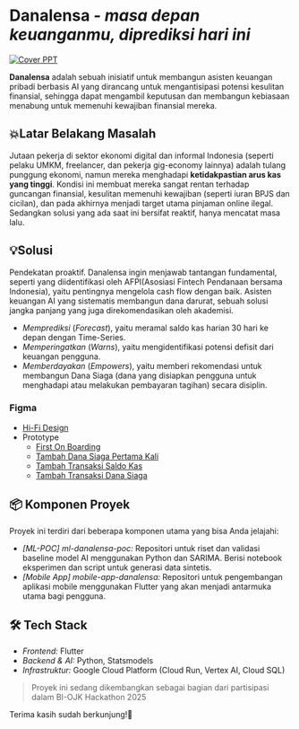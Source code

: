 # Danalensa - *masa depan keuanganmu, diprediksi hari ini*

[![Cover PPT](https://github.com/user-attachments/assets/791c53eb-adc2-423a-bb60-7df22e2c7997)](https://docs.google.com/presentation/d/1LvhT7sEjKJ1_EdTiRrie6BM95V8PQC6NX5NVtxymkOA/edit?usp=sharing)

**Danalensa** adalah sebuah inisiatif untuk membangun asisten keuangan pribadi berbasis AI yang dirancang untuk mengantisipasi potensi kesulitan finansial, sehingga dapat mengambil keputusan dan membangun kebiasaan menabung untuk memenuhi kewajiban finansial mereka.

## 💥Latar Belakang Masalah

Jutaan pekerja di sektor ekonomi digital dan informal Indonesia (seperti pelaku UMKM, freelancer, dan pekerja gig-economy lainnya) adalah tulang punggung ekonomi, namun mereka menghadapi **ketidakpastian arus kas yang tinggi**. Kondisi ini membuat mereka sangat rentan terhadap guncangan finansial, kesulitan memenuhi kewajiban (seperti iuran BPJS dan cicilan), dan pada akhirnya menjadi target utama pinjaman online ilegal. Sedangkan solusi yang ada saat ini bersifat reaktif, hanya mencatat masa lalu.

## 💡Solusi

Pendekatan proaktif. Danalensa ingin menjawab tantangan fundamental, seperti yang diidentifikasi oleh AFPI(Asosiasi Fintech Pendanaan bersama Indonesia), yaitu pentingnya mengelola cash flow dengan baik.
Asisten keuangan AI yang sistematis membangun dana darurat, sebuah solusi jangka panjang yang juga direkomendasikan oleh akademisi.

* *Memprediksi* (*Forecast*), yaitu meramal saldo kas harian 30 hari ke depan dengan Time-Series.
* *Memperingatkan* (*Warns*), yaitu mengidentifikasi potensi defisit dari keuangan pengguna.
* *Memberdayakan* (*Empowers*), yaitu memberi rekomendasi untuk membangun Dana Siaga (dana yang disiapkan pengguna untuk menghadapi atau melakukan pembayaran tagihan) secara disiplin.

### Figma
* [Hi-Fi Design](https://www.figma.com/design/MI8p0P9HxzTg3wP9eeJwp5/Danalensa?node-id=2-215&t=Z5o03dwDw2VskAPr-1)
* Prototype
  - [First On Boarding](https://www.figma.com/proto/MI8p0P9HxzTg3wP9eeJwp5/Danalensa?page-id=2%3A217&node-id=187-2595&viewport=454%2C266%2C0.1&t=V8sqznxFiXhAeGiu-9&scaling=scale-down&content-scaling=fixed&starting-point-node-id=187%3A2595&show-proto-sidebar=1)
  - [Tambah Dana Siaga Pertama Kali](https://www.figma.com/proto/MI8p0P9HxzTg3wP9eeJwp5/Danalensa?page-id=2%3A217&node-id=198-1959&viewport=454%2C266%2C0.1&t=V8sqznxFiXhAeGiu-9&scaling=scale-down&content-scaling=fixed&starting-point-node-id=198%3A1959&show-proto-sidebar=1)
  - [Tambah Transaksi Saldo Kas](https://www.figma.com/proto/MI8p0P9HxzTg3wP9eeJwp5/Danalensa?page-id=2%3A217&node-id=256-2869&viewport=454%2C266%2C0.1&t=V8sqznxFiXhAeGiu-9&scaling=scale-down&content-scaling=fixed&starting-point-node-id=256%3A2869&show-proto-sidebar=1)
  - [Tambah Transaksi Dana Siaga](https://www.figma.com/proto/MI8p0P9HxzTg3wP9eeJwp5/Danalensa?page-id=2%3A217&node-id=275-5746&viewport=454%2C266%2C0.1&t=V8sqznxFiXhAeGiu-9&scaling=scale-down&content-scaling=fixed&starting-point-node-id=275%3A5746&show-proto-sidebar=1)

## 📦 Komponen Proyek

Proyek ini terdiri dari beberapa komponen utama yang bisa Anda jelajahi:

* *[ML-POC] ml-danalensa-poc:* Repositori untuk riset dan validasi baseline model AI menggunakan Python dan SARIMA. Berisi notebook eksperimen dan script untuk generasi data sintetis.
* *[Mobile App] mobile-app-danalensa:* Repositori untuk pengembangan aplikasi mobile menggunakan Flutter yang akan menjadi antarmuka utama bagi pengguna.

## 🛠️ Tech Stack

* *Frontend:* Flutter
* *Backend & AI:* Python, Statsmodels
* *Infrastruktur:* Google Cloud Platform (Cloud Run, Vertex AI, Cloud SQL)

> Proyek ini sedang dikembangkan sebagai bagian dari partisipasi dalam BI-OJK Hackathon 2025

Terima kasih sudah berkunjung!👋

